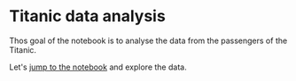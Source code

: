 # Titanic data analysis

Thos goal of the notebook is to analyse the data from the passengers of the Titanic.

Let's [jump to the notebook](https://github.com/jonaudomar/titanic-data-analysis/blob/main/Titanic_data_analysis.ipynb) and explore the data.
